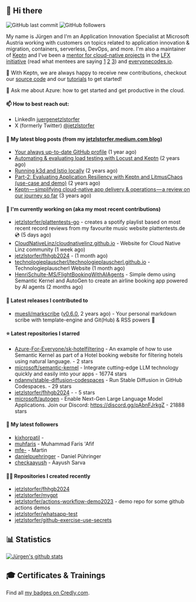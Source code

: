 ## 👋 Hi there 



![GitHub last commit](https://img.shields.io/github/last-commit/jetzlstorfer/jetzlstorfer?label=updated)
![GitHub followers](https://img.shields.io/github/followers/jetzlstorfer?label=GitHub%20followers)

My name is Jürgen and I'm an Application Innovation Specialist at Microsoft Austria working with customers on topics related to application innovation & migration, containers, serverless, DevOps, and more. I'm also a maintainer of [Keptn](https://keptn.sh) and I've been a [mentor for cloud-native projects](https://medium.com/keptn/keptn-simplifying-cloud-native-app-delivery-operations-a-review-on-our-journey-so-far-5d0f56619662) in the [LFX initiative](https://lfx.linuxfoundation.org/tools/mentorship/) (read what mentees are saying [1](https://www.ankitjain28.me/communitybridge-mentee-with-keptn/) [2](https://www.cncf.io/blog/2021/07/13/spring-term-lfx-program-largest-graduating-class-with-28-successful-cncf-interns/) [3](https://rajdas98.medium.com/my-experience-with-linux-foundation-mentorship-program-80b3614c55f5?source=post_internal_links---------3----------------------------)) and [everyonecodes.io](https://everyonecodes.io/).

👯 With Keptn, we are always happy to receive new contributions, checkout our [source code](https://github.com/keptn/keptn) and our [tutorials](https://tutorials.keptn.sh) to get started!

💬 Ask me about Azure: how to get started and get productive in the cloud.

#### 📫 How to best reach out: 
- LinkedIn [juergenetzlstorfer](https://www.linkedin.com/in/juergenetzlstorfer/)
- X (formerly Twitter) [@jetzlstorfer](https://twitter.com/jetzlstorfer)


#### 📖 My latest blog posts (from my [jetzlstorfer.medium.com blog](https://jetzlstorfer.medium.com))
- [Your always up-to-date GitHub profile](https://jetzlstorfer.medium.com/your-always-up-to-date-github-profile-398b3c9d8de5?source=rss-14f716fb26f2------2) (1 year ago)
- [Automating &amp; evaluating load testing with Locust and Keptn](https://medium.com/keptn/automating-evaluating-load-testing-with-locust-and-keptn-6cf5c8f76bed?source=rss-14f716fb26f2------2) (2 years ago)
- [Running k3d and Istio locally](https://jetzlstorfer.medium.com/running-k3d-and-istio-locally-32adc5c41a63?source=rss-14f716fb26f2------2) (2 years ago)
- [Part-2: Evaluating Application Resiliency with Keptn and LitmusChaos (use-case and demo)](https://medium.com/keptn/part-2-evaluating-application-resiliency-with-keptn-and-litmuschaos-use-case-and-demo-f43b264a2294?source=rss-14f716fb26f2------2) (2 years ago)
- [Keptn — simplifying cloud-native app delivery &amp; operations — a review on our journey so far](https://medium.com/keptn/keptn-simplifying-cloud-native-app-delivery-operations-a-review-on-our-journey-so-far-5d0f56619662?source=rss-14f716fb26f2------2) (3 years ago)

#### 👷 I'm currently working on (aka my most recent contributions)

- [jetzlstorfer/plattentests-go](https://github.com/jetzlstorfer/plattentests-go) - creates a spotify playlist based on most recent record reviews from my favourite music website plattentests.de 💿 (5 days ago)
- [CloudNativeLinz/cloudnativelinz.github.io](https://github.com/CloudNativeLinz/cloudnativelinz.github.io) - Website for Cloud Native Linz community (1 week ago)
- [jetzlstorfer/fhhgb2024](https://github.com/jetzlstorfer/fhhgb2024) -  (1 month ago)
- [technologieplauscherl/technologieplauscherl.github.io](https://github.com/technologieplauscherl/technologieplauscherl.github.io) - Technologieplauscherl Website (1 month ago)
- [HenriSchulte-MS/FlightBookingWithAIAgents](https://github.com/HenriSchulte-MS/FlightBookingWithAIAgents) - Simple demo using Semantic Kernel and AutoGen to create an airline booking app powered by AI agents (2 months ago)

#### 🚀 Latest releases I contributed to

- [muesli/markscribe](https://github.com/muesli/markscribe) ([v0.6.0](https://github.com/muesli/markscribe/releases/tag/v0.6.0), 2 years ago) - Your personal markdown scribe with template-engine and Git(Hub) &amp; RSS powers 📜

#### ⭐ Latest repositories I starred

- [Azure-For-Everyone/sk-hotelfiltering](https://github.com/Azure-For-Everyone/sk-hotelfiltering) - An example of how to use Semantic Kernel as part of a Hotel booking website for filtering hotels using natural language. - 2 stars
- [microsoft/semantic-kernel](https://github.com/microsoft/semantic-kernel) - Integrate cutting-edge LLM technology quickly and easily into your apps - 16774 stars
- [ndanny/stable-diffusion-codespaces](https://github.com/ndanny/stable-diffusion-codespaces) - Run Stable Diffusion in GitHub Codespaces. - 29 stars
- [jetzlstorfer/fhhgb2024](https://github.com/jetzlstorfer/fhhgb2024) -  - 5 stars
- [microsoft/autogen](https://github.com/microsoft/autogen) - Enable Next-Gen Large Language Model Applications. Join our Discord: https://discord.gg/pAbnFJrkgZ - 21888 stars

#### 👥 My latest followers

- [kixhorpatil](https://github.com/kixhorpatil) - 
- [muhfaris](https://github.com/muhfaris) - Muhammad Faris &#39;Afif
- [mfe-](https://github.com/mfe-) - Martin
- [danielpuehringer](https://github.com/danielpuehringer) - Daniel Pühringer
- [checkaayush](https://github.com/checkaayush) - Aayush Sarva

#### 👨‍💻 Repositories I created recently

- [jetzlstorfer/fhhgb2024](https://github.com/jetzlstorfer/fhhgb2024)
- [jetzlstorfer/mygpt](https://github.com/jetzlstorfer/mygpt)
- [jetzlstorfer/actions-workflow-demo2023](https://github.com/jetzlstorfer/actions-workflow-demo2023) - demo repo for some github actions demos
- [jetzlstorfer/whatsapp-test](https://github.com/jetzlstorfer/whatsapp-test)
- [jetzlstorfer/github-exercise-use-secrets](https://github.com/jetzlstorfer/github-exercise-use-secrets)


## 📊 Statistics

[![Jürgen's github stats](https://github-readme-stats.vercel.app/api?username=jetzlstorfer&show_icons=true&count_private=true)](https://github.com/jetzlstorfer)

## 🎓 Certificates & Trainings

<!--START_SECTION:badges-->
<!--END_SECTION:badges-->

Find all [my badges on Credly.com](https://www.credly.com/users/jetzlstorfer/badges).

